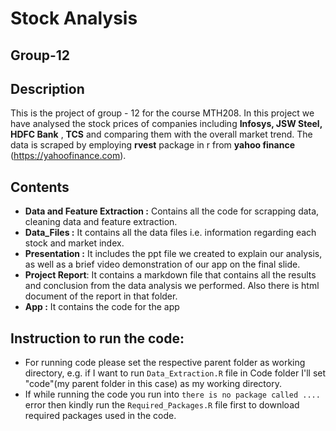# Stock Analysis
## Group-12
## Description

This is the project of group - 12 for the course MTH208. In this project we have analysed the stock prices of companies including **Infosys, JSW Steel, HDFC Bank** , **TCS** and comparing them with the overall market trend. The data is scraped by employing **rvest** package in r from **yahoo finance** (<https://yahoofinance.com>).

## Contents

-    **Data and Feature Extraction :** Contains all the code for scrapping data, cleaning data and feature extraction.
-   **Data_Files :** It contains all the data files i.e. information regarding each stock and market index.
-   **Presentation :** It includes the ppt file we created to explain our analysis, as well as a brief video demonstration of our app on the final slide.
-   **Project Report**: It contains a markdown file that contains all the results and conclusion from the data analysis we performed. Also there is html document of the report in that folder.
-   **App :** It contains the code for the app

## Instruction to run the code:

-   For running code please set the respective parent folder as working directory, e.g. if I want to run `Data_Extraction.R` file in Code folder I'll set "code"(my parent folder in this case) as my working directory.
-   If while running the code you run into `there is no package called ....` error then kindly run the `Required_Packages.R` file first to download required packages used in the code.
